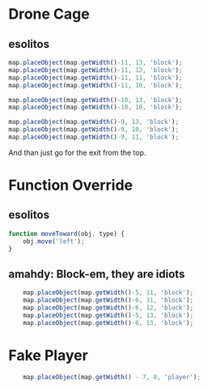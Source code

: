 # Drone Cage
## esolitos

```javascript
map.placeObject(map.getWidth()-11, 13, 'block');
map.placeObject(map.getWidth()-11, 12, 'block');
map.placeObject(map.getWidth()-11, 11, 'block');
map.placeObject(map.getWidth()-11, 10, 'block');

map.placeObject(map.getWidth()-10, 13, 'block');
map.placeObject(map.getWidth()-10, 10, 'block');

map.placeObject(map.getWidth()-9, 13, 'block');
map.placeObject(map.getWidth()-9, 10, 'block');
map.placeObject(map.getWidth()-9, 11, 'block');
```

And than just go for the exit from the top.


# Function Override
## esolitos

```javascript
function moveToward(obj, type) {
    obj.move('left');
}
```

## amahdy: Block-em, they are idiots

```javascript
    map.placeObject(map.getWidth()-5, 11, 'block');
    map.placeObject(map.getWidth()-6, 11, 'block');
    map.placeObject(map.getWidth()-6, 12, 'block');
    map.placeObject(map.getWidth()-5, 13, 'block');
    map.placeObject(map.getWidth()-6, 13, 'block');
```

# Fake Player

```javascript
    map.placeObject(map.getWidth() - 7, 8, 'player');
```
